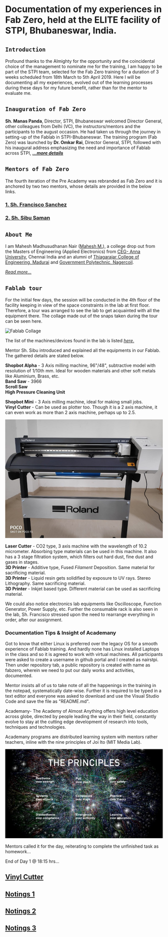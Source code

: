 # Documentation of my experiences in Fab Zero, held at the ELITE facility of STPI, Bhubaneswar, India.

## `Introduction`
Profound thanks to the Almighty for the opportunity and the coincidental choice of the management to nominate me for the training, I am happy to be part of the STPI team, selected for the Fab Zero training for a duration of 3 weeks scheduled from 18th March to 5th April 2019. Here I will be documenting all my experiences, evolved out of the learning processes during these days for my future benefit, rather than for the mentor to evaluate me.

## `Inauguration of Fab Zero`

**Sh. Manas Panda**, Director, STPI, Bhubaneswar welcomed Director General, other colleagues from Delhi (VC), the instructors/mentors and the participants to the august occasion. He had taken us through the journey in setting-up of the Fablab in STPI-Bhubaneswar. The training program (Fab Zero) was launched by **Dr. Omkar Rai**, Director General, STPI, followed with his inaugural address emphasizing the need and importance of Fablab across STPI, 
[_**...more details**_](inaugural.md)

## `Mentors of Fab Zero`
The fourth iteration of the Pre Academy was rebranded as Fab Zero and it is anchored by two two mentors, whose details are provided in the below links.

### [**1.** Sh. Francisco Sanchez](francisco.md)
### [**2.** Sh. Sibu Saman](sibu.md)

## `About Me`

I am Mahesh Madhusudhanan Nair ([Mahesh M.](certificatename.md "Certificate Name")), a college drop out from the Masters of Engineering (Applied Electronics) from [CEG- Anna University](https://ceg.annauniv.edu/), Chennai India and an alumni of [Thiagarajar College of Engineering, Madurai](https://www.tce.edu/) and [Government Polytechnic, Nagercoil](http://www.gptnagercoil.com/).  

[_Read more..._](aboutme.md)

## `Fablab tour`

For the initial few days, the session will be conducted in the 4th floor of the facility keeping in view of the space constraints in the lab at first floor. Therefore, a tour was arranged to see the lab to get acquainted with all the equipment there. The collage made out of the snaps taken during the tour can be seen here.

![Fablab Collage](img/fablabtour.jpeg "Fablab in various angles") 

The list of the machines/devices found in the lab is listed [_here_.](fablabtour.md "Tour details")

Mentor Sh. Sibu introduced and explained all the equipments in our Fablab. The gathered details are stated below. 

**Shopbot Alpha** - 3 Axis milling machine, 96"/48", subtractive model with resolution of 1/10th mm. Ideal for wooden materials and other soft metals like Aluminium, Brass, etc.         
**Band Saw** - 3966         
**Scroll Saw**     
**High Pressure Cleaning Unit**      

**Shopbot Mini** - 3 Axis milling machine, ideal for making small jobs.      
**Vinyl Cutter** - Can be used as plotter too. Though it is a 2 axis machine, it can even work as more than 2 axis machine, perhaps up to 2.5.   

![Vinyl Cutter in Fablab](img/vinylplotter.jpeg "Roland CAMM-1 GS-24")    

**Laser Cutter** - CO2 type, 3 axis machine with the wavelength of 10.2 micrometer. Absorbing type materials can be used in this machine. It also has a 3 stage filtration system, which filters out hard dust, fine dust and gases in stages.        
**3D Printer** - Additive type, Fused _Filament_ Deposition. Same material for sacrificing material.    
**3D Printer** - Liquid resin gets solidified by exposure to UV rays. Stereo Lithography. Same sacrificing material.       
**3D Printer** - Inkjet based type. Different material can be used as sacrificing material.

We could also notice electronics lab equipments like Oscilloscope, Function Generator, Power Supply, etc. Further the consumable rack is also seen in the lab, Sh. Francisco stressed upon the need to rearrange everything in order, after our assignment.

###  Documentation Tips & Insight of Academany

Got to know that either Linux is preferred over the legacy OS for a smooth experience of Fablab training. And hardly none has Linux installed Laptops in the class and so it is agreed to work with virtual machines. All participants were asked to create a username in github portal and I created as nairstpi. Then under repository tab, a public repository is created with name as fabzero, wherein we need to put our daily works and activities, documented.

Mentor insists all of us to take note of all the happenings in the training in the notepad, systematically date-wise. Further it is required to be typed in a text editor and everyone was asked to download and use the Visual Studio Code and save the file as "README.md". 

Academany- The Academy of Almost Anything offers high level education across globe, directed by people leading the way in their field, constantly evolve to stay at the cutting edge development of research into tools, techniques and technologies.

Academany programs are distributed learning system with mentors rather teachers, inline with the nine principles of Joi Ito (MIT Media Lab).     

![Principles](/img/MITPrinciples.jpeg "MIT Principles")     

Mentors called it for the day, reiterating to complete the unfinished task as homework...

End of Day 1 @ 18:15 hrs...

## [Vinyl Cutter](vinylplotter.md)


## [Notings 1](day.md)

## [Notings 2](day.md)

## [Notings 3](day.md)